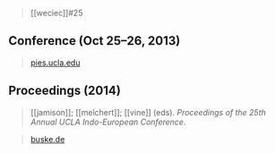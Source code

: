 > [[weciec]]#25

## Conference (Oct 25–26, 2013)
> [pies.ucla.edu](https://pies.ucla.edu/conference/weciec-archives/weciec-25/)
## Proceedings (2014)
> [[jamison]]; [[melchert]]; [[vine]] (eds). *Proceedings of the 25th Annual UCLA Indo-European Conference*.

> [buske.de](https://buske.de/proceedings-of-the-25th-annual-ucla-indo-european-conference.html)